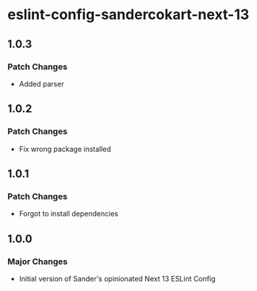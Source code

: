 # eslint-config-sandercokart-next-13

## 1.0.3

### Patch Changes

- Added parser

## 1.0.2

### Patch Changes

- Fix wrong package installed

## 1.0.1

### Patch Changes

- Forgot to install dependencies

## 1.0.0

### Major Changes

- Initial version of Sander's opinionated Next 13 ESLint Config
